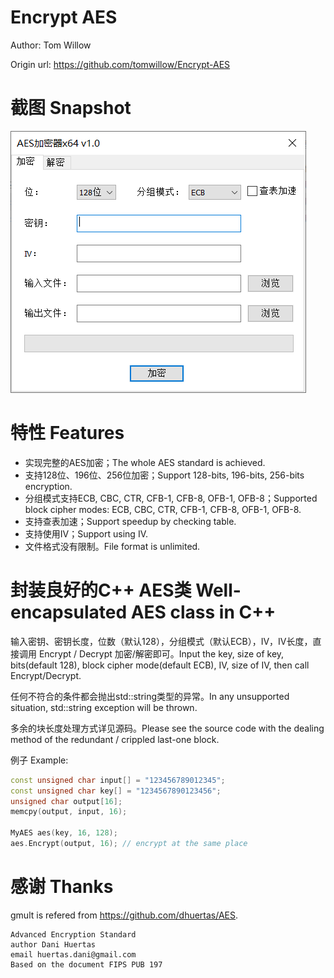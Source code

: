 # Encrypt AES

Author: Tom Willow

Origin url: https://github.com/tomwillow/Encrypt-AES

# 截图 Snapshot

![Here is a picture.](snapshot/snapshot.png)

# 特性 Features

- 实现完整的AES加密；The whole AES standard is achieved.
- 支持128位、196位、256位加密；Support 128-bits, 196-bits, 256-bits encryption.
- 分组模式支持ECB, CBC, CTR, CFB-1, CFB-8, OFB-1, OFB-8；Supported block cipher modes: ECB, CBC, CTR, CFB-1, CFB-8, OFB-1, OFB-8.
- 支持查表加速；Support speedup by checking table.
- 支持使用IV；Support using IV.
- 文件格式没有限制。File format is unlimited.

# 封装良好的C++ AES类 Well-encapsulated AES class in C++

输入密钥、密钥长度，位数（默认128），分组模式（默认ECB），IV，IV长度，直接调用 Encrypt / Decrypt 加密/解密即可。Input the key, size of key, bits(default 128), block cipher mode(default ECB), IV, size of IV, then call Encrypt/Decrypt.

任何不符合的条件都会抛出std::string类型的异常。In any unsupported situation,  std::string exception will be thrown.

多余的块长度处理方式详见源码。Please see the source code with the dealing method of the redundant / crippled last-one block.

例子 Example:

```c++
const unsigned char input[] = "123456789012345";
const unsigned char key[] = "1234567890123456";
unsigned char output[16];
memcpy(output, input, 16);

MyAES aes(key, 16, 128);
aes.Encrypt(output, 16); // encrypt at the same place
```

# 感谢 Thanks

gmult is refered from https://github.com/dhuertas/AES.

```
Advanced Encryption Standard
author Dani Huertas
email huertas.dani@gmail.com
Based on the document FIPS PUB 197
```

